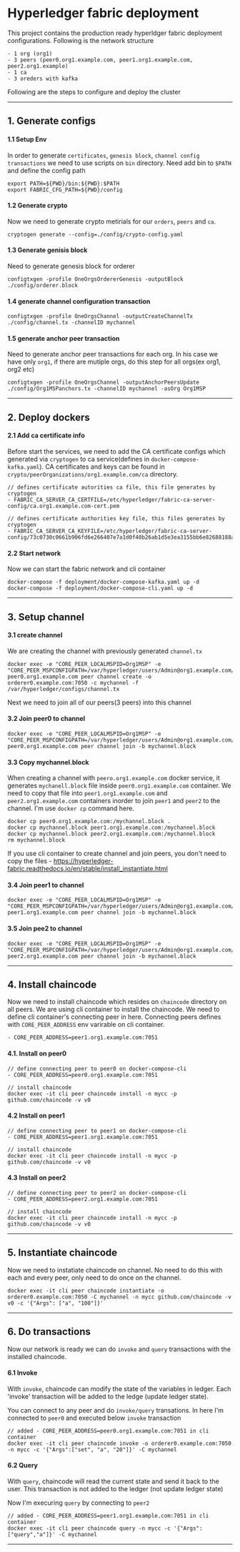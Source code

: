 # Hyperledger fabric deployment 

This project contains the production ready hyperldger fabric deployment
configurations. Following is the network structure

```
- 1 org (org1)
- 3 peers (peer0.org1.example.com, peer1.org1.example.com, peer2.org1.example)
- 1 ca
- 3 oreders with kafka
```

Following are the steps to configure and deploy the cluster

---


## 1. Generate configs

#### 1.1 Setup Env

In order to generate `certificates`, `genesis block`, `channel config transactions`
we need to use scripts on `bin` directory. Need add bin to `$PATH` and define the
config path

```
export PATH=${PWD}/bin:${PWD}:$PATH
export FABRIC_CFG_PATH=${PWD}/config
```

#### 1.2 Generate crypto

Now we need to generate crypto metirials for our `orders`, `peers` and `ca`. 

```
cryptogen generate --config=./config/crypto-config.yaml
```

#### 1.3 Generate genisis block 

Need to generate genesis block for orderer

```
configtxgen -profile OneOrgsOrdererGenesis -outputBlock ./config/orderer.block
```

#### 1.4 generate channel configuration transaction

```
configtxgen -profile OneOrgsChannel -outputCreateChannelTx ./config/channel.tx -channelID mychannel
```

#### 1.5 generate anchor peer transaction 

Need to generate anchor peer transactions for each org. In his case we have
only `org1`, if there are mutiple orgs, do this step for all orgs(ex org1, org2 etc)

```
configtxgen -profile OneOrgsChannel -outputAnchorPeersUpdate ./config/Org1MSPanchors.tx -channelID mychannel -asOrg Org1MSP
```

---


## 2. Deploy dockers

#### 2.1 Add ca certificate info

Before start the services, we need to add the CA certificate configs which generated 
via `cryptogen` to ca service(defines in `docker-compose-kafka.yaml`). CA certificates 
and keys can be found in `crypto/peerOrganizations/org1.example.com/ca` directory.

```
// defines certificate autorities ca file, this file generates by cryptogen
- FABRIC_CA_SERVER_CA_CERTFILE=/etc/hyperledger/fabric-ca-server-config/ca.org1.example.com-cert.pem

// defines certificate authorities key file, this files generates by cryptogen
- FABRIC_CA_SERVER_CA_KEYFILE=/etc/hyperledger/fabric-ca-server-config/73c0730c0661b906fd6e266407e7a1d0f40b26ab1d5e3ea3155bb6e82688188a_sk
```

#### 2.2 Start network

Now we can start the fabric network and cli container

```
docker-compose -f deployment/docker-compose-kafka.yaml up -d
docker-compose -f deployment/docker-compose-cli.yaml up -d
```

---


## 3. Setup channel

#### 3.1 create channel

We are creating the channel with previously generated `channel.tx`

```
docker exec -e "CORE_PEER_LOCALMSPID=Org1MSP" -e "CORE_PEER_MSPCONFIGPATH=/var/hyperledger/users/Admin@org1.example.com/msp" peer0.org1.example.com peer channel create -o orderer0.example.com:7050 -c mychannel -f /var/hyperledger/configs/channel.tx
```

Next we need to join all of our peers(3 peers) into this channel 

#### 3.2 Join peer0 to channel

```
docker exec -e "CORE_PEER_LOCALMSPID=Org1MSP" -e "CORE_PEER_MSPCONFIGPATH=/var/hyperledger/users/Admin@org1.example.com/msp" peer0.org1.example.com peer channel join -b mychannel.block
```

#### 3.3 Copy mychannel.block 

When creating a channel with `peero.org1.example.com` docker service, it generates 
`mychanell.block` file inside `peer0.org1.example.com` container. We need to copy 
that file into `peer1.org1.example.com` and `peer2.org1.example.com` containers inorder 
to join `peer1` and `peer2` to the channel. I'm use `docker cp` command here.

```
docker cp peer0.org1.example.com:/mychannel.block .
docker cp mychannel.block peer1.org1.example.com:/mychannel.block
docker cp mychannel.block peer2.org1.example.com:/mychannel.block
rm mychannel.block
```

If you use cli container to create channel and join peers, you don't need to copy
the files - https://hyperledger-fabric.readthedocs.io/en/stable/install_instantiate.html

#### 3.4 Join peer1 to channel

```
docker exec -e "CORE_PEER_LOCALMSPID=Org1MSP" -e "CORE_PEER_MSPCONFIGPATH=/var/hyperledger/users/Admin@org1.example.com/msp" peer1.org1.example.com peer channel join -b mychannel.block
```

#### 3.5 Join pee2 to channel

```
docker exec -e "CORE_PEER_LOCALMSPID=Org1MSP" -e "CORE_PEER_MSPCONFIGPATH=/var/hyperledger/users/Admin@org1.example.com/msp" peer2.org1.example.com peer channel join -b mychannel.block
```

---


## 4. Install chaincode

Now we need to install chaincode which resides on `chaincode` directory on all
peers. We are using cli container to install the chaincode. We need to define cli
container's connecting peer in here. Connecting peers defines with `CORE_PEER_ADDRESS` 
env varirable on cli container.

```
- CORE_PEER_ADDRESS=peer1.org1.example.com:7051
```

#### 4.1. Install on peer0 

```
// define connecting peer to peer0 on docker-compose-cli 
- CORE_PEER_ADDRESS=peer0.org1.example.com:7051

// install chaincode
docker exec -it cli peer chaincode install -n mycc -p github.com/chaincode -v v0
```

#### 4.2 Install on peer1 

```
// define connecting peer to peer1 on docker-compose-cli 
- CORE_PEER_ADDRESS=peer1.org1.example.com:7051

// install chaincode
docker exec -it cli peer chaincode install -n mycc -p github.com/chaincode -v v0
```

#### 4.3 Install on peer2

```
// define connecting peer to peer2 on docker-compose-cli 
- CORE_PEER_ADDRESS=peer2.org1.example.com:7051

// install chaincode
docker exec -it cli peer chaincode install -n mycc -p github.com/chaincode -v v0
```

---


## 5. Instantiate chaincode

Now we need to instatiate chaincode on channel. No need to do this with each
and every peer, only need to do once on the channel.

```
docker exec -it cli peer chaincode instantiate -o orderer0.example.com:7050 -C mychannel -n mycc github.com/chaincode -v v0 -c '{"Args": ["a", "100"]}'
```

---


## 6. Do transactions 

Now our network is ready we can do `invoke` and `query` transactions with the installed 
chaincode.

#### 6.1 Invoke

With `invoke`, chaincode can modify the state of the variables in ledger. Each 
'invoke' transaction will be added to the ledge (update ledger state).

You can connect to any peer and do `invoke/query` transations. In here I'm
connected to `peer0` and executed below `invoke` transaction

```
// added - CORE_PEER_ADDRESS=peer0.org1.example.com:7051 in cli container
docker exec -it cli peer chaincode invoke -o orderer0.example.com:7050 -n mycc -c '{"Args":["set", "a", "20"]}' -C mychannel
```

#### 6.2 Query 

With `query`, chaincode will read the current state and send it back to the user. This 
transaction is not added to the ledger (not update ledger state)

Now I'm execuring `query` by connecting to `peer2`

```
// added - CORE_PEER_ADDRESS=peer1.org1.example.com:7051 in cli container
docker exec -it cli peer chaincode query -n mycc -c '{"Args":["query","a"]}' -C mychannel
```

---
